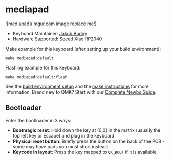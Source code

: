 # mediapad

![mediapad](imgur.com image replace me!)

* Keyboard Maintainer: [Jakub Budny](https://github.com/billybu10)
* Hardware Supported: Seeed Xiao RP2040


Make example for this keyboard (after setting up your build environment):

    make mediapad:default

Flashing example for this keyboard:

    make mediapad:default:flash

See the [build environment setup](https://docs.qmk.fm/#/getting_started_build_tools) and the [make instructions](https://docs.qmk.fm/#/getting_started_make_guide) for more information. Brand new to QMK? Start with our [Complete Newbs Guide](https://docs.qmk.fm/#/newbs).

## Bootloader

Enter the bootloader in 3 ways:

* **Bootmagic reset**: Hold down the key at (0,0) in the matrix (usually the top left key or Escape) and plug in the keyboard
* **Physical reset button**: Briefly press the button on the back of the PCB - some may have pads you must short instead
* **Keycode in layout**: Press the key mapped to `QK_BOOT` if it is available
